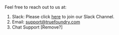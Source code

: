 Feel free to reach out to us at: 
1. Slack: Please click [here](https://join.slack.com/t/truefoundry/shared_invite/zt-19h90rcfa-7NVJHJZFB587JlHoGqbRNA) to join our Slack Channel.
2. Email: support@truefoundry.com
3. Chat Support [Remove?]
